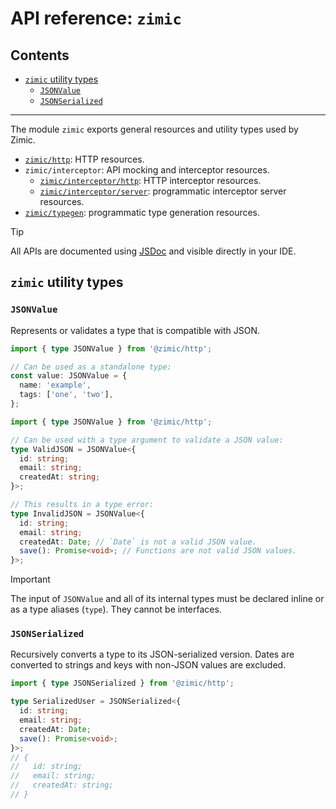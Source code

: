 # API reference: `zimic` <!-- omit from toc -->

## Contents <!-- omit from toc -->

- [`zimic` utility types](#zimic-utility-types)
  - [`JSONValue`](#jsonvalue)
  - [`JSONSerialized`](#jsonserialized)

---

The module `zimic` exports general resources and utility types used by Zimic.

- [`zimic/http`](api‐zimic‐http): HTTP resources.
- `zimic/interceptor`: API mocking and interceptor resources.
  - [`zimic/interceptor/http`](api‐zimic‐interceptor‐http): HTTP interceptor resources.
  - [`zimic/interceptor/server`](api‐zimic‐interceptor‐server): programmatic interceptor server resources.
- [`zimic/typegen`](api‐zimic‐typegen): programmatic type generation resources.

> [!TIP]
>
> All APIs are documented using [JSDoc](https://jsdoc.app) and visible directly in your IDE.

## `zimic` utility types

### `JSONValue`

Represents or validates a type that is compatible with JSON.

```ts
import { type JSONValue } from '@zimic/http';

// Can be used as a standalone type:
const value: JSONValue = {
  name: 'example',
  tags: ['one', 'two'],
};
```

```ts
import { type JSONValue } from '@zimic/http';

// Can be used with a type argument to validate a JSON value:
type ValidJSON = JSONValue<{
  id: string;
  email: string;
  createdAt: string;
}>;

// This results in a type error:
type InvalidJSON = JSONValue<{
  id: string;
  email: string;
  createdAt: Date; // `Date` is not a valid JSON value.
  save(): Promise<void>; // Functions are not valid JSON values.
}>;
```

> [!IMPORTANT]
>
> The input of `JSONValue` and all of its internal types must be declared inline or as a type aliases (`type`). They
> cannot be interfaces.

### `JSONSerialized`

Recursively converts a type to its JSON-serialized version. Dates are converted to strings and keys with non-JSON values
are excluded.

```ts
import { type JSONSerialized } from '@zimic/http';

type SerializedUser = JSONSerialized<{
  id: string;
  email: string;
  createdAt: Date;
  save(): Promise<void>;
}>;
// {
//   id: string;
//   email: string;
//   createdAt: string;
// }
```

